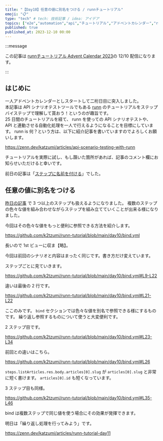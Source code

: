 ```yaml
---
title: "【Day10】任意の値に別名をつける / runnチュートリアル"
emoji: "📋"
type: "tech" # tech: 技術記事 / idea: アイデア
topics: ["e2e","automation","api","チュートリアル","アドベントカレンダー","runn"]
published: true
published_at: 2023-12-10 00:00
---
```


:::message

この記事は [runnチュートリアル Advent Calendar 2023](https://qiita.com/advent-calendar/2023/runn-tutorial)の 12/10 配信になります。

:::

## はじめに

一人アドベントカレンダーとしスタートして二桁日目に突入しました。  
本記事は API シナリオテストツールでもある [runn](https://github.com/k1LoW/runn) のチュートリアルをステップバイステップで理解して貰おう！というのが趣旨です。  
25 日間のチュートリアルを経て、 runn を使っての API シナリオテストや、 API と連動させる自動化処理を一人で行えるようになることを目標にしています。 
runn is 何？という方は、以下に紹介記事を書いていますのでよろしくお願いします。

https://zenn.dev/katzumi/articles/api-scenario-testing-with-runn

チュートリアルを実際に試し、もし躓いた箇所があれば、記事のコメント欄にお知らせいただけると幸いです。

前日の記事は「[ステップに名前を付ける](https://zenn.dev/katzumi/articles/runn-tutorial-day09)」でした。

## 任意の値に別名をつける

[昨日の記事](https://zenn.dev/katzumi/articles/runn-tutorial-day09) で 3 つ以上のステップも扱えるようになりました。 
複数のステップの色々な値を組み合わせながらステップを組み立てていくことが出来る様になりました。

今回はその色々な値をもっと便利に参照できる方法を紹介します。

https://github.com/k2tzumi/runn-tutorial/blob/main/day10/bind.yml

長いので 1st ビューに収ま【略】。

今回は前回のシナリオと内容はまったく同じです。書き方だけ変えています。

ステップごとに見ていきます。

https://github.com/k2tzumi/runn-tutorial/blob/main/day10/bind.yml#L9-L22

違いは最後の 2 行です。

https://github.com/k2tzumi/runn-tutorial/blob/main/day10/bind.yml#L21-L22

ここのみです。
`bind` セクションでは色々な値を別名で参照できる様にするものです。
繰り返し参照するものについて使うと大変便利です。

2 ステップ目です。

https://github.com/k2tzumi/runn-tutorial/blob/main/day10/bind.yml#L23-L34

前回との違いはこちら。

https://github.com/k2tzumi/runn-tutorial/blob/main/day10/bind.yml#L26

`steps.listArticles.res.body.articles[0].slug` が `articles[0].slug` と非常に短く書けます。
`articles[0].id` も短くなっています。

3 ステップ目も同様。

https://github.com/k2tzumi/runn-tutorial/blob/main/day10/bind.yml#L35-L46

bind は複数ステップで同じ値を使う場合にその効果が発揮できます。

明日は「繰り返し処理を行ってみよう」です。

https://zenn.dev/katzumi/articles/runn-tutorial-day11